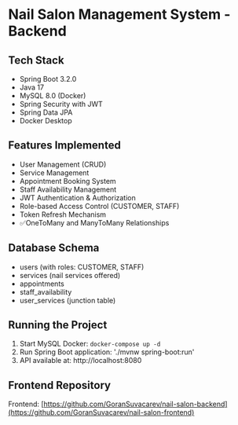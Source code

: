 # Nail Salon Management System - Backend

## Tech Stack
- Spring Boot 3.2.0
- Java 17
- MySQL 8.0 (Docker)
- Spring Security with JWT
- Spring Data JPA
- Docker Desktop

## Features Implemented
-  User Management (CRUD)
-  Service Management
-  Appointment Booking System
-  Staff Availability Management
-  JWT Authentication & Authorization
-  Role-based Access Control (CUSTOMER, STAFF)
-  Token Refresh Mechanism
- ✅OneToMany and ManyToMany Relationships

## Database Schema
- users (with roles: CUSTOMER, STAFF)
- services (nail services offered)
- appointments
- staff_availability
- user_services (junction table)

## Running the Project
1. Start MySQL Docker: `docker-compose up -d`
2. Run Spring Boot application: './mvnw spring-boot:run'
3. API available at: http://localhost:8080

## Frontend Repository

Frontend: [https://github.com/GoranSuvacarev/nail-salon-backend](https://github.com/GoranSuvacarev/nail-salon-frontend)
